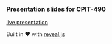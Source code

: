 ### Presentation slides for CPIT-490

[live presentation](https://kaucpit490.github.io/slides/decks)

Built in :heart: with [reveal.js](https://github.com/hakimel/reveal.js)
